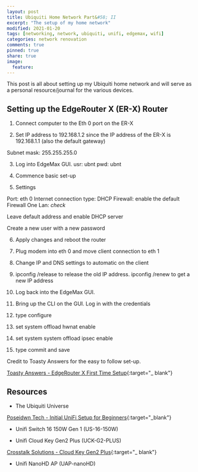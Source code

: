 ```yaml
---
layout: post
title: Ubiquiti Home Network Part&#58; II
excerpt: "The setup of my home network"
modified: 2021-01-20
tags: [networking, network, ubiquiti, unifi, edgemax, wifi]
categories: network renovation
comments: true
pinned: true
share: true
image:
  feature:
---
```


This post is all about setting up my Ubiquiti home network and will serve as a personal resource/journal for the various devices.

## Setting up the EdgeRouter X (ER-X) Router

1) Connect computer to the Eth 0 port on the ER-X

2) Set IP address to 192.168.1.2 since the IP address of the ER-X is 192.168.1.1 (also the default gateway)

Subnet mask: 255.255.255.0

3) Log into EdgeMax GUI. usr: ubnt pwd: ubnt

4) Commence basic set-up

5)  Settings

Port: eth 0
Internet connection type: DHCP
Firewall: enable the default Firewall
One Lan: *check*

Leave default address and enable DHCP server

Create a new user with a new password

6) Apply changes and reboot the router

7) Plug modem into eth 0 and move client connection to eth 1

8) Change IP and DNS settings to automatic on the client

9) ipconfig /release to release the old IP address. ipconfig /renew to get a new IP address

10) Log back into the EdgeMax GUI.

11) Bring up the CLI on the GUI. Log in with the credentials

12) type configure

13) set system offload hwnat enable

14) set system system offload ipsec enable

15) type commit and save

Credit to Toasty Answers for the easy to follow set-up.

[Toasty Answers - EdgeRouter X First Time Setup](https://www.youtube.com/watch?v=aECPxlT6Qq4){:target="_ blank"}

## Resources

* The Ubiquiti Universe

[Poseidwn Tech - Initial UniFi Setup for Beginners](https://www.youtube.com/watch?v=-6q-4lSBfmA){:target="_blank"}

* Unifi Switch 16 150W Gen 1 (US-16-150W)

* Unifi Cloud Key Gen2 Plus (UCK-G2-PLUS)

[Crosstalk Solutions - Cloud Key Gen2 Plus](https://www.youtube.com/watch?v=H_a1BCf1jH0){:target="_ blank"}

* Unifi NanoHD AP (UAP-nanoHD)
